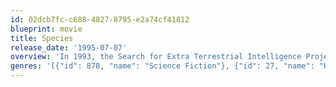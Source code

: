 ```yaml
---
id: 02dcb7fc-c688-4827-8795-e2a74cf41812
blueprint: movie
title: Species
release_date: '1995-07-07'
overview: 'In 1993, the Search for Extra Terrestrial Intelligence Project receives a transmission detailing an alien DNA structure, along with instructions on how to splice it with human DNA. The result is Sil, a sensual but deadly creature who can change from a beautiful woman to an armour-plated killing machine in the blink of an eye.'
genres: '[{"id": 878, "name": "Science Fiction"}, {"id": 27, "name": "Horror"}, {"id": 28, "name": "Action"}]'
---
```


